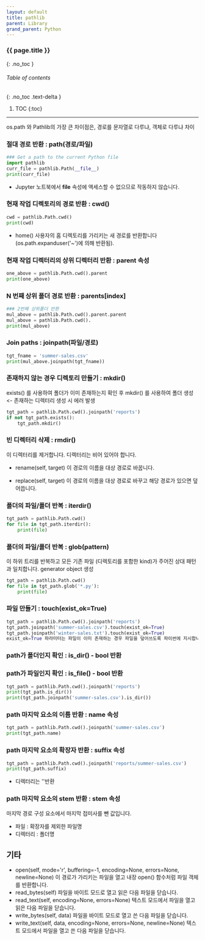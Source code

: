 ```yaml
---
layout: default
title: pathlib
parent: Library
grand_parent: Python
---
```


### {{ page.title }}
{: .no_toc }

###### Table of contents
{: .no_toc .text-delta }

1. TOC
{:toc}

---
os.path 와 Pathlib의 가장 큰 차이점은, 경로를 문자열로 다루냐, 객체로 다루냐 차이

### 절대 경로 반환 : path(경로/파일)


```python 
### Get a path to the current Python file
import pathlib
curr_file = pathlib.Path(__file__)
print(curr_file)
``` 

-	Jupyter 노트북에서 __file__ 속성에 액세스할 수 없으므로 작동하지 않습니다. 


### 현재 작업 디렉토리의 경로 반환 : cwd()

```python
cwd = pathlib.Path.cwd()
print(cwd)
```
- home() 
사용자의 홈 디렉토리를 가리키는 새 경로를 반환합니다(os.path.expanduser('~')에 의해 반환됨).

### 현재 작업 디렉터리의 상위 디렉터리 반환 : parent 속성

```python
one_above = pathlib.Path.cwd().parent 
print(one_above)
```

### N 번째 상위 폴더 경로 반환 : parents[index]

```python
### 2번째 상위폴더 반환
mul_above = pathlib.Path.cwd().parent.parent
mul_above = pathlib.Path.cwd().
print(mul_above)
```

### Join paths : joinpath(파일/경로)

```python
tgt_fname = 'summer-sales.csv'
print(mul_above.joinpath(tgt_fname))
```

### 존재하지 않는 경우 디렉토리 만들기 : mkdir()

exists() 를 사용하여 폴더가 이미 존재하는지 확인 후 mkdir() 를 사용하여 폴더 생성 <- 존재하는 디렉터리 생성 시 에러 발생

```python
tgt_path = pathlib.Path.cwd().joinpath('reports')
if not tgt_path.exists():
    tgt_path.mkdir()
```
### 빈 디렉터리 삭제 : rmdir()
이 디렉터리를 제거합니다.  디렉터리는 비어 있어야 합니다.

- rename(self, target)
이 경로의 이름을 대상 경로로 바꿉니다.
 
- replace(self, target)
이 경로의 이름을 대상 경로로 바꾸고 해당 경로가 있으면 덮어씁니다.


### 폴더의 파일/폴더 반복 : iterdir() 

```python
tgt_path = pathlib.Path.cwd()
for file in tgt_path.iterdir():
    print(file)
```

### 폴더의 파일/폴더 반복 : glob(pattern)
이 하위 트리를 반복하고 모든 기존 파일 (디렉토리를 포함한 kind)가 주어진 상대 패턴과 일치합니다.
generator object 생성

```python
tgt_path = pathlib.Path.cwd()
for file in tgt_path.glob('*.py'):
    print(file)
```

### 파일 만들기 : touch(exist_ok=True)

```python
tgt_path = pathlib.Path.cwd().joinpath('reports')
tgt_path.joinpath('summer-sales.csv').touch(exist_ok=True)
tgt_path.joinpath('winter-sales.txt').touch(exist_ok=True)
exist_ok=True 파라미터는 파일이 이미 존재하는 경우 파일을 덮어쓰도록 파이썬에 지시합니다.
```

### path가 폴더인지 확인 : is_dir() - bool 반환
### path가 파일인지 확인 : is_file() - bool 반환

```python
tgt_path = pathlib.Path.cwd().joinpath('reports')
print(tgt_path.is_dir())
print(tgt_path.joinpath('summer-sales.csv').is_dir())
```

### path 마지막 요소의 이름 반환 : name 속성

```python
tgt_path = pathlib.Path.cwd().joinpath('summer-sales.csv')
print(tgt_path.name)
```

### path 마지막 요소의 확장자 반환 : suffix 속성

```python
tgt_path = pathlib.Path.cwd().joinpath('reports/summer-sales.csv')
print(tgt_path.suffix)
```
- 디렉터리는 ''반환

### path 마지막 요소의 stem 반환 : stem 속성
마지막 경로 구성 요소에서 마지막 접미사를 뺀 값입니다.
- 파일 : 확장자를 제외한 파일명
- 디렉터리 : 폴더명


## 기타
- open(self, mode='r', buffering=-1, encoding=None, errors=None, newline=None)
이 경로가 가리키는 파일을 열고 내장 open() 함수처럼 파일 객체를 반환합니다.
- read_bytes(self)
파일을 바이트 모드로 열고 읽은 다음 파일을 닫습니다.
- read_text(self, encoding=None, errors=None)
텍스트 모드에서 파일을 열고 읽은 다음 파일을 닫습니다.
- write_bytes(self, data)
파일을 바이트 모드로 열고 쓴 다음 파일을 닫습니다.
- write_text(self, data, encoding=None, errors=None, newline=None)
텍스트 모드에서 파일을 열고 쓴 다음 파일을 닫습니다.
